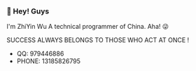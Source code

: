### 👋 Hey! Guys
I'm ZhiYin Wu
A technical programmer of China. Aha! 😜

SUCCESS ALWAYS BELONGS TO THOSE WHO ACT AT ONCE !

- QQ: 979446886
- PHONE: 13185826795

